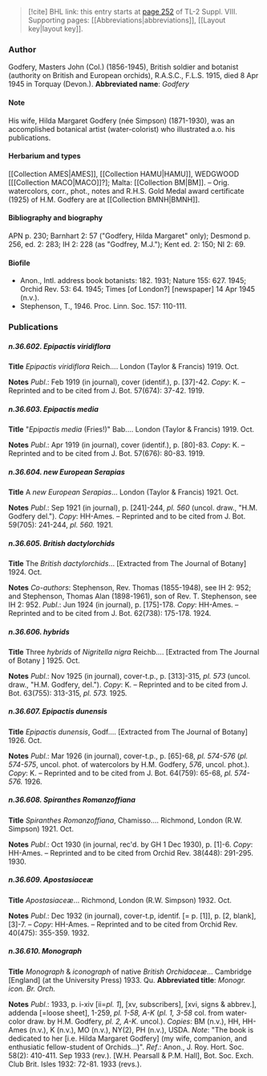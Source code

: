 > [!cite] BHL link: this entry starts at [page 252](https://www.biodiversitylibrary.org/page/33258730) of TL-2 Suppl. VIII.
> Supporting pages: [[Abbreviations|abbreviations]], [[Layout key|layout key]].

### Author

Godfery, Masters John (Col.) (1856-1945), British soldier and botanist (authority on British and European orchids), R.A.S.C., F.L.S. 1915, died 8 Apr 1945 in Torquay (Devon.). 
**Abbreviated name**: *Godfery*

#### Note

His wife, Hilda Margaret Godfery (née Simpson) (1871-1930), was an accomplished botanical artist (water-colorist) who illustrated a.o. his publications.

#### Herbarium and types

[[Collection AMES|AMES]], [[Collection HAMU|HAMU]], WEDGWOOD \[[[Collection MACO|MACO]]?\]; Malta: [[Collection BM|BM]]. – Orig. watercolors, corr., phot., notes and R.H.S. Gold Medal award certificate (1925) of H.M. Godfery are at [[Collection BMNH|BMNH]].

#### Bibliography and biography

APN p. 230; Barnhart 2: 57 ("Godfery, Hilda Margaret" only); Desmond p. 256, ed. 2: 283; IH 2: 228 (as "Godfrey, M.J."); Kent ed. 2: 150; NI 2: 69.

#### Biofile

- Anon., Intl. address book botanists: 182. 1931; Nature 155: 627. 1945; Orchid Rev. 53: 64. 1945; Times \[of London?\] \[newspaper\] 14 Apr 1945 (n.v.).
- Stephenson, T., 1946. Proc. Linn. Soc. 157: 110-111.

### Publications

##### n.36.602. Epipactis viridiflora

**Title**
*Epipactis viridiflora* Reich.... London (Taylor & Francis) 1919. Oct.

**Notes**
*Publ*.: Feb 1919 (in journal), cover (identif.), p. \[37\]-42. *Copy*: K. – Reprinted and to be cited from J. Bot. 57(674): 37-42. 1919.

##### n.36.603. Epipactis media

**Title**
"*Epipactis media* (Fries!)" Bab.... London (Taylor & Francis) 1919. Oct.

**Notes**
*Publ*.: Apr 1919 (in journal), cover (identif.), p. \[80\]-83. *Copy*: K. – Reprinted and to be cited from J. Bot. 57(676): 80-83. 1919.

##### n.36.604. new European Serapias

**Title**
A *new European Serapias*... London (Taylor & Francis) 1921. Oct.

**Notes**
*Publ*.: Sep 1921 (in journal), p. \[241\]-244, *pl. 560* (uncol. draw., "H.M. Godfery del."). *Copy*: HH-Ames. – Reprinted and to be cited from J. Bot. 59(705): 241-244, *pl. 560.* 1921.

##### n.36.605. British dactylorchids

**Title**
The *British dactylorchids*... \[Extracted from The Journal of Botany\] 1924. Oct.

**Notes**
*Co-authors*: Stephenson, Rev. Thomas (1855-1948), see IH 2: 952; and Stephenson, Thomas Alan (1898-1961), son of Rev. T. Stephenson, see IH 2: 952.
*Publ*.: Jun 1924 (in journal), p. \[175\]-178. *Copy*: HH-Ames. – Reprinted and to be cited from J. Bot. 62(738): 175-178. 1924.

##### n.36.606. hybrids

**Title**
Three *hybrids* of *Nigritella nigra* Reichb.... \[Extracted from The Journal of Botany \] 1925. Oct.

**Notes**
*Publ*.: Nov 1925 (in journal), cover-t.p., p. \[313\]-315, *pl. 573* (uncol. draw., "H.M. Godfery, del."). *Copy*: K. – Reprinted and to be cited from J. Bot. 63(755): 313-315, *pl. 573.* 1925.

##### n.36.607. Epipactis dunensis

**Title**
*Epipactis dunensis*, Godf.... \[Extracted from The Journal of Botany\] 1926. Oct.

**Notes**
*Publ*.: Mar 1926 (in journal), cover-t.p., p. \[65\]-68, *pl. 574-576* (*pl. 574-575*, uncol. phot. of watercolors by H.M. Godfery, *576*, uncol. phot.). *Copy*: K. – Reprinted and to be cited from J. Bot. 64(759): 65-68, *pl. 574-576.* 1926.

##### n.36.608. Spiranthes Romanzoffiana

**Title**
*Spiranthes Romanzoffiana*, Chamisso.... Richmond, London (R.W. Simpson) 1921. Oct.

**Notes**
*Publ*.: Oct 1930 (in journal, rec'd. by GH 1 Dec 1930), p. \[1\]-6. *Copy*: HH-Ames. – Reprinted and to be cited from Orchid Rev. 38(448): 291-295. 1930.

##### n.36.609. Apostasiaceæ

**Title**
*Apostasiaceæ*... Richmond, London (R.W. Simpson) 1932. Oct.

**Notes**
*Publ*.: Dec 1932 (in journal), cover-t.p, identif. \[= p. \[1\]\], p. \[2, blank\], \[3\]-7. – *Copy*: HH-Ames. – Reprinted and to be cited from Orchid Rev. 40(475): 355-359. 1932.

##### n.36.610. Monograph

**Title**
*Monograph* & *iconograph* of native *British Orchidaceæ*... Cambridge \[England\] (at the University Press) 1933. Qu.
**Abbreviated title**: *Monogr. icon. Br. Orch.*

**Notes**
*Publ*.: 1933, p. i-xiv \[ii=*pl. 1*\], \[xv, subscribers\], \[xvi, signs & abbrev.\], addenda \[=loose sheet\], 1-259, *pl. 1-58, A-K* (*pl. 1, 3-58* col. from water-color draw. by H.M. Godfery, *pl. 2, A-K.* uncol.). *Copies*: BM (n.v.), HH, HH-Ames (n.v.), K (n.v.), MO (n.v.), NY(2), PH (n.v.), USDA.
*Note*: "The book is dedicated to her \[i.e. Hilda Margaret Godfery\] (my wife, companion, and enthusiatic fellow-student of Orchids...)".
*Ref*.: Anon., J. Roy. Hort. Soc. 58(2): 410-411. Sep 1933 (rev.). \[W.H. Pearsall & P.M. Hall\], Bot. Soc. Exch. Club Brit. Isles 1932: 72-81. 1933 (revs.).

